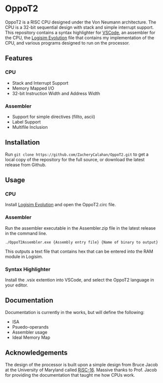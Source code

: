 
# OppoT2

OppoT2 is a RISC CPU designed under the Von Neumann architecture. The CPU is a 32-bit sequential design with stack and simple interrupt support. This repository contains a syntax highlighter for [VSCode](https://code.visualstudio.com/), an assembler for the CPU, the [Logisim Evolution](https://github.com/logisim-evolution/logisim-evolution) file that contains my implementation of the CPU, and various programs designed to run on the processor.


## Features

### CPU
- Stack and Interrupt Support
- Memory Mapped I/O
- 32-bit Instruction Width and Address Width

### Assembler
- Support for simple directives (fillto, ascii)
- Label Support
- Multifile Inclusion


## Installation

Run ```git clone https://github.com/ZacheryCalahan/OppoT2.git``` to get a local copy of the repository for the full source, or download the latest release from Github.

    
## Usage

### CPU
Install [Logisim Evolution](https://github.com/logisim-evolution/logisim-evolution) and open the OppoT2.circ file.

### Assembler

Run the assembler executable in the Assembler.zip file in the latest release in the command line.

```
./OppoT2Assembler.exe {Assembly entry file} {Name of binary to output}
```

This outputs a text file that contains hex that can be entered into the RAM module in Logisim.

### Syntax Highlighter
Install the .vsix extention into VSCode, and select the OppoT2 language in your editor.




## Documentation

Documentation is currently in the works, but will define the following:

- ISA
- Psuedo-operands
- Assembler usage
- Ideal Memory Map


## Acknowledgements

The design of the processor is built upon a simple design from Bruce Jacob at the University of Maryland called [RiSC-16](https://user.eng.umd.edu/~blj/RiSC/). Massive thanks to Prof. Jacob for providing the documentation that taught me how CPUs work.
 

